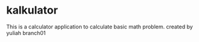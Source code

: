 # kalkulator
This is a calculator application to calculate basic math problem.
created by yuliah branch01